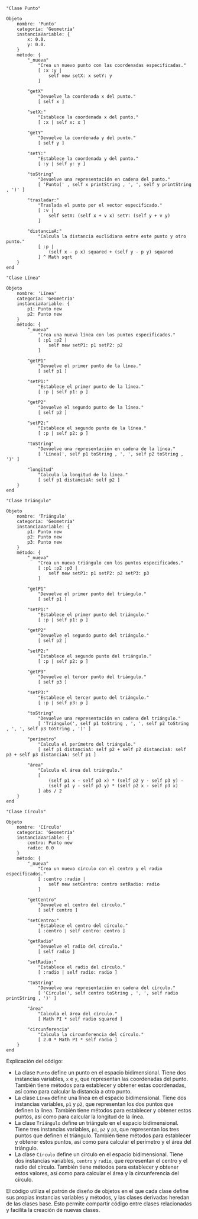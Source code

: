 ```smalltalk

"Clase Punto"

Objeto
    nombre: 'Punto'
    categoría: 'Geometría'
    instanciaVariable: {
        x: 0.0.
        y: 0.0.
    }
    método: {
        "_nueva"
            "Crea un nuevo punto con las coordenadas especificadas."
            [ :x :y |
                self new setX: x setY: y
            ]

        "getX"
            "Devuelve la coordenada x del punto."
            [ self x ]

        "setX:"
            "Establece la coordenada x del punto."
            [ :x | self x: x ]

        "getY"
            "Devuelve la coordenada y del punto."
            [ self y ]

        "setY:"
            "Establece la coordenada y del punto."
            [ :y | self y: y ]

        "toString"
            "Devuelve una representación en cadena del punto."
            [ 'Punto(' , self x printString , ', ', self y printString , ')' ]

        "trasladar:"
            "Traslada el punto por el vector especificado."
            [ :v |
                self setX: (self x + v x) setY: (self y + v y)
            ]

        "distanciaA:"
            "Calcula la distancia euclidiana entre este punto y otro punto."
            [ :p |
                (self x - p x) squared + (self y - p y) squared
            ] ^ Math sqrt
    }
end

"Clase Línea"

Objeto
    nombre: 'Línea'
    categoría: 'Geometría'
    instanciaVariable: {
        p1: Punto new
        p2: Punto new
    }
    método: {
        "_nueva"
            "Crea una nueva línea con los puntos especificados."
            [ :p1 :p2 |
                self new setP1: p1 setP2: p2
            ]

        "getP1"
            "Devuelve el primer punto de la línea."
            [ self p1 ]

        "setP1:"
            "Establece el primer punto de la línea."
            [ :p | self p1: p ]

        "getP2"
            "Devuelve el segundo punto de la línea."
            [ self p2 ]

        "setP2:"
            "Establece el segundo punto de la línea."
            [ :p | self p2: p ]

        "toString"
            "Devuelve una representación en cadena de la línea."
            [ 'Línea(', self p1 toString , ', ', self p2 toString , ')' ]

        "longitud"
            "Calcula la longitud de la línea."
            [ self p1 distanciaA: self p2 ]
    }
end

"Clase Triángulo"

Objeto
    nombre: 'Triángulo'
    categoría: 'Geometría'
    instanciaVariable: {
        p1: Punto new
        p2: Punto new
        p3: Punto new
    }
    método: {
        "_nueva"
            "Crea un nuevo triángulo con los puntos especificados."
            [ :p1 :p2 :p3 |
                self new setP1: p1 setP2: p2 setP3: p3
            ]

        "getP1"
            "Devuelve el primer punto del triángulo."
            [ self p1 ]

        "setP1:"
            "Establece el primer punto del triángulo."
            [ :p | self p1: p ]

        "getP2"
            "Devuelve el segundo punto del triángulo."
            [ self p2 ]

        "setP2:"
            "Establece el segundo punto del triángulo."
            [ :p | self p2: p ]

        "getP3"
            "Devuelve el tercer punto del triángulo."
            [ self p3 ]

        "setP3:"
            "Establece el tercer punto del triángulo."
            [ :p | self p3: p ]

        "toString"
            "Devuelve una representación en cadena del triángulo."
            [ 'Triángulo(', self p1 toString , ', ', self p2 toString , ', ', self p3 toString , ')' ]

        "perímetro"
            "Calcula el perímetro del triángulo."
            [ self p1 distanciaA: self p2 + self p2 distanciaA: self p3 + self p3 distanciaA: self p1 ]

        "área"
            "Calcula el área del triángulo."
            [
                (self p1 x - self p3 x) * (self p2 y - self p3 y) -
                (self p1 y - self p3 y) * (self p2 x - self p3 x)
            ] abs / 2
    }
end

"Clase Círculo"

Objeto
    nombre: 'Círculo'
    categoría: 'Geometría'
    instanciaVariable: {
        centro: Punto new
        radio: 0.0
    }
    método: {
        "_nueva"
            "Crea un nuevo círculo con el centro y el radio especificados."
            [ :centro :radio |
                self new setCentro: centro setRadio: radio
            ]

        "getCentro"
            "Devuelve el centro del círculo."
            [ self centro ]

        "setCentro:"
            "Establece el centro del círculo."
            [ :centro | self centro: centro ]

        "getRadio"
            "Devuelve el radio del círculo."
            [ self radio ]

        "setRadio:"
            "Establece el radio del círculo."
            [ :radio | self radio: radio ]

        "toString"
            "Devuelve una representación en cadena del círculo."
            [ 'Círculo(', self centro toString , ', ', self radio printString , ')' ]

        "área"
            "Calcula el área del círculo."
            [ Math PI * self radio squared ]

        "circunferencia"
            "Calcula la circunferencia del círculo."
            [ 2.0 * Math PI * self radio ]
    }
end

```

Explicación del código:

* La clase `Punto` define un punto en el espacio bidimensional. Tiene dos instancias variables, `x` e `y`, que representan las coordenadas del punto. También tiene métodos para establecer y obtener estas coordenadas, así como para calcular la distancia a otro punto.
* La clase `Línea` define una línea en el espacio bidimensional. Tiene dos instancias variables, `p1` y `p2`, que representan los dos puntos que definen la línea. También tiene métodos para establecer y obtener estos puntos, así como para calcular la longitud de la línea.
* La clase `Triángulo` define un triángulo en el espacio bidimensional. Tiene tres instancias variables, `p1`, `p2` y `p3`, que representan los tres puntos que definen el triángulo. También tiene métodos para establecer y obtener estos puntos, así como para calcular el perímetro y el área del triángulo.
* La clase `Círculo` define un círculo en el espacio bidimensional. Tiene dos instancias variables, `centro` y `radio`, que representan el centro y el radio del círculo. También tiene métodos para establecer y obtener estos valores, así como para calcular el área y la circunferencia del círculo.

El código utiliza el patrón de diseño de objetos en el que cada clase define sus propias instancias variables y métodos, y las clases derivadas heredan de las clases base. Esto permite compartir código entre clases relacionadas y facilita la creación de nuevas clases.